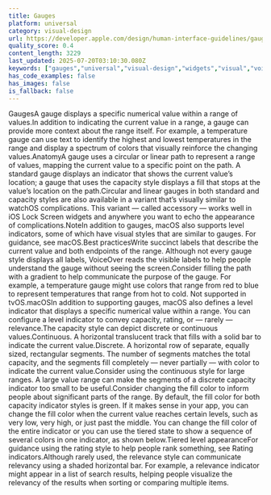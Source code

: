 ```yaml
---
title: Gauges
platform: universal
category: visual-design
url: https://developer.apple.com/design/human-interface-guidelines/gauges
quality_score: 0.4
content_length: 3229
last_updated: 2025-07-20T03:10:30.080Z
keywords: ["gauges","universal","visual-design","widgets","visual","voiceover","color"]
has_code_examples: false
has_images: false
is_fallback: false
---
```


GaugesA gauge displays a specific numerical value within a range of values.In addition to indicating the current value in a range, a gauge can provide more context about the range itself. For example, a temperature gauge can use text to identify the highest and lowest temperatures in the range and display a spectrum of colors that visually reinforce the changing values.AnatomyA gauge uses a circular or linear path to represent a range of values, mapping the current value to a specific point on the path. A standard gauge displays an indicator that shows the current value’s location; a gauge that uses the capacity style displays a fill that stops at the value’s location on the path.Circular and linear gauges in both standard and capacity styles are also available in a variant that’s visually similar to watchOS complications. This variant — called accessory — works well in iOS Lock Screen widgets and anywhere you want to echo the appearance of complications.NoteIn addition to gauges, macOS also supports level indicators, some of which have visual styles that are similar to gauges. For guidance, see macOS.Best practicesWrite succinct labels that describe the current value and both endpoints of the range. Although not every gauge style displays all labels, VoiceOver reads the visible labels to help people understand the gauge without seeing the screen.Consider filling the path with a gradient to help communicate the purpose of the gauge. For example, a temperature gauge might use colors that range from red to blue to represent temperatures that range from hot to cold. Not supported in tvOS.macOSIn addition to supporting gauges, macOS also defines a level indicator that displays a specific numerical value within a range. You can configure a level indicator to convey capacity, rating, or — rarely — relevance.The capacity style can depict discrete or continuous values.Continuous. A horizontal translucent track that fills with a solid bar to indicate the current value.Discrete. A horizontal row of separate, equally sized, rectangular segments. The number of segments matches the total capacity, and the segments fill completely — never partially — with color to indicate the current value.Consider using the continuous style for large ranges. A large value range can make the segments of a discrete capacity indicator too small to be useful.Consider changing the fill color to inform people about significant parts of the range. By default, the fill color for both capacity indicator styles is green. If it makes sense in your app, you can change the fill color when the current value reaches certain levels, such as very low, very high, or just past the middle. You can change the fill color of the entire indicator or you can use the tiered state to show a sequence of several colors in one indicator, as shown below.Tiered level appearanceFor guidance using the rating style to help people rank something, see Rating indicators.Although rarely used, the relevance style can communicate relevancy using a shaded horizontal bar. For example, a relevance indicator might appear in a list of search results, helping people visualize the relevancy of the results when sorting or comparing multiple items.